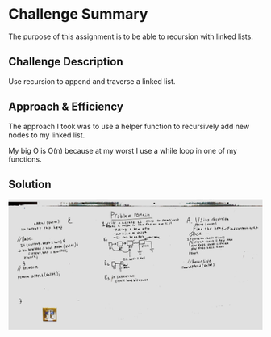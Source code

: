 # Challenge Summary
<!-- Short summary or background information -->
The purpose of this assignment is to be able to recursion with linked lists.

## Challenge Description
<!-- Description of the challenge -->
Use recursion to append and traverse a linked list.

## Approach & Efficiency
<!-- What approach did you take? Why? What is the Big O space/time for this approach? -->
The approach I took was to use a helper function to recursively add new nodes to my linked list.

My big O is O(n) because at my worst I use a while loop in one of my functions.

## Solution
<!-- Embedded whiteboard image -->
![Whiteboard](whiteboard.jpg)